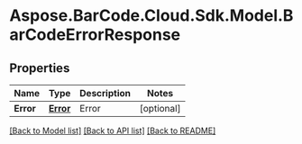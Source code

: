 # Aspose.BarCode.Cloud.Sdk.Model.BarCodeErrorResponse
## Properties

Name | Type | Description | Notes
------------ | ------------- | ------------- | -------------
**Error** | [**Error**](Error.md) | Error              | [optional] 

[[Back to Model list]](../README.md#documentation-for-models) [[Back to API list]](../README.md#documentation-for-api-endpoints) [[Back to README]](../README.md)

